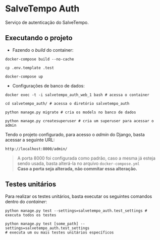 # SalveTempo Auth
Serviço de autenticação do SalveTempo.

## Executando o projeto

- Fazendo o *build* do container:

```shell
docker-compose build --no-cache

cp .env.template .test

docker-compose up
```

- Configurações de banco de dados:

```shell
docker exec -t -i salvetempo_auth_web_1 bash # acessa o container

cd salvetempo_auth/ # acessa o diretório salvetempo_auth

python manage.py migrate # cria os models no banco de dados

python manage.py createsuperuser # cria um superuser para acessar o admin
```

Tendo o projeto configurado, para acesso o *admin* do Django, basta acessar a seguinte URL:
```
http://localhost:8000/admin/
```

> A porta 8000 foi configurada como padrão, caso a mesma já esteja sendo usada, basta alterá-la
> no arquivo `docker-compose.yml` <br>
> **Caso a porta seja alterada, não commitar essa alteração.**

## Testes unitários

Para realizar os testes unitários, basta executar os seguintes comandos dentro do *container*:

```shell
python manage.py test --settings=salvetempo_auth.test_settings # executa todos os testes

python manage.py test [some_path] --settings=salvetempo_auth.test_settings
# executa um ou mais testes unitários específicos
```
